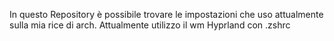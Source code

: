 In questo Repository è possibile trovare le impostazioni che uso attualmente sulla mia rice di arch.
Attualmente utilizzo il wm Hyprland con .zshrc
